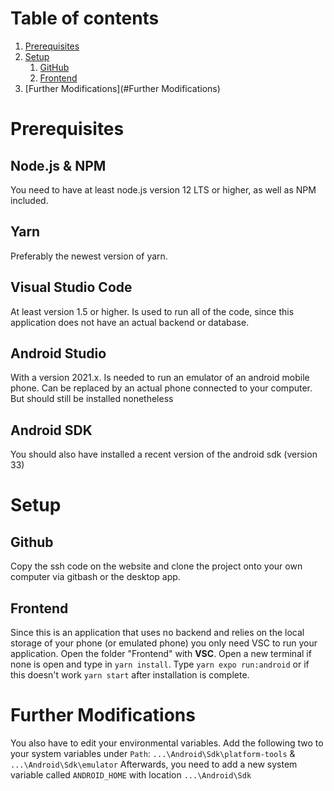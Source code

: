 # Table of contents
1. [Prerequisites](#Prerequisites)
2. [Setup](#Setup)
    1. [GitHub](#Github)
    2. [Frontend](#Frontend)
3. [Further Modifications](#Further Modifications)

# Prerequisites

## Node.js & NPM
You need to have at least node.js version 12 LTS or higher, as well as NPM included.

## Yarn
Preferably the newest version of yarn.

## Visual Studio Code
At least version 1.5 or higher. Is used to run all of the code, since this application does not have an actual backend or database.

## Android Studio
With a version 2021.x. Is needed to run an emulator of an android mobile phone. Can be replaced by an actual phone connected to your computer.
But should still be installed nonetheless

## Android SDK
You should also have installed a recent version of the android sdk (version 33)


# Setup

## Github
Copy the ssh code on the website and clone the project onto your own computer via gitbash or the desktop app.

## Frontend
Since this is an application that uses no backend and relies on the local storage of your phone (or emulated phone) you only need VSC to run your
application. Open the folder "Frontend" with **VSC**. Open a new terminal if none is open and type in `yarn install`. 
Type `yarn expo run:android` or if this doesn't work `yarn start` after installation is complete.


# Further Modifications
You also have to edit your environmental variables. Add the following two to your system variables under `Path`: 
`...\Android\Sdk\platform-tools` & `...\Android\Sdk\emulator`
Afterwards, you need to add a new system variable called `ANDROID_HOME` with location `...\Android\Sdk`

